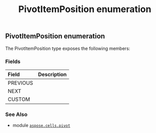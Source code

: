 ﻿---
title: PivotItemPosition enumeration
second_title: Aspose.Cells for Python via .NET API References
description: 
type: docs
weight: 350
url: /aspose.cells.pivot/pivotitemposition/
is_root: false
---

## PivotItemPosition enumeration



The PivotItemPosition type exposes the following members:

### Fields
| Field | Description |
| :- | :- |
| PREVIOUS |  |
| NEXT |  |
| CUSTOM |  |



### See Also
* module [`aspose.cells.pivot`](..)
